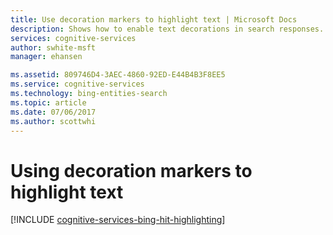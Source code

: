 ```yaml
---
title: Use decoration markers to highlight text | Microsoft Docs
description: Shows how to enable text decorations in search responses.
services: cognitive-services
author: swhite-msft
manager: ehansen

ms.assetid: 809746D4-3AEC-4860-92ED-E44B4B3F8EE5
ms.service: cognitive-services
ms.technology: bing-entities-search
ms.topic: article
ms.date: 07/06/2017
ms.author: scottwhi
---
```


# Using decoration markers to highlight text

[!INCLUDE [cognitive-services-bing-hit-highlighting](../../../includes/cognitive-services-bing-hit-highlighting.md)]

